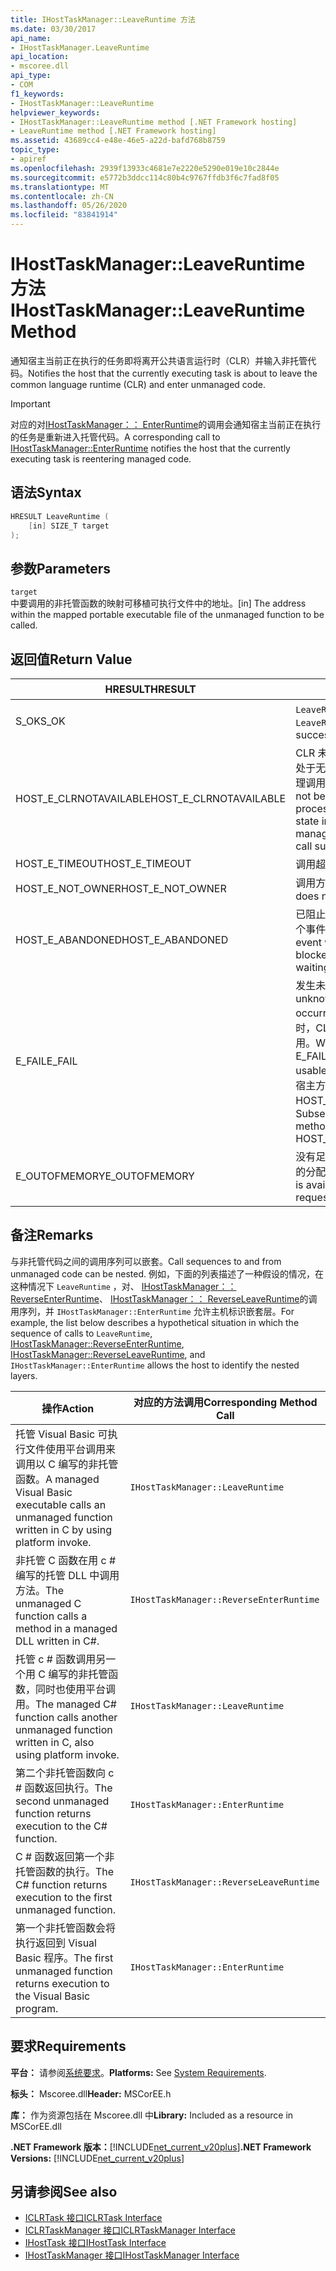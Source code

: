 ```yaml
---
title: IHostTaskManager::LeaveRuntime 方法
ms.date: 03/30/2017
api_name:
- IHostTaskManager.LeaveRuntime
api_location:
- mscoree.dll
api_type:
- COM
f1_keywords:
- IHostTaskManager::LeaveRuntime
helpviewer_keywords:
- IHostTaskManager::LeaveRuntime method [.NET Framework hosting]
- LeaveRuntime method [.NET Framework hosting]
ms.assetid: 43689cc4-e48e-46e5-a22d-bafd768b8759
topic_type:
- apiref
ms.openlocfilehash: 2939f13933c4681e7e2220e5290e019e10c2844e
ms.sourcegitcommit: e5772b3ddcc114c80b4c9767ffdb3f6c7fad8f05
ms.translationtype: MT
ms.contentlocale: zh-CN
ms.lasthandoff: 05/26/2020
ms.locfileid: "83841914"
---
```

# <a name="ihosttaskmanagerleaveruntime-method"></a><span data-ttu-id="b82e2-102">IHostTaskManager::LeaveRuntime 方法</span><span class="sxs-lookup"><span data-stu-id="b82e2-102">IHostTaskManager::LeaveRuntime Method</span></span>
<span data-ttu-id="b82e2-103">通知宿主当前正在执行的任务即将离开公共语言运行时（CLR）并输入非托管代码。</span><span class="sxs-lookup"><span data-stu-id="b82e2-103">Notifies the host that the currently executing task is about to leave the common language runtime (CLR) and enter unmanaged code.</span></span>  
  
> [!IMPORTANT]
> <span data-ttu-id="b82e2-104">对应的对[IHostTaskManager：： EnterRuntime](ihosttaskmanager-enterruntime-method.md)的调用会通知宿主当前正在执行的任务是重新进入托管代码。</span><span class="sxs-lookup"><span data-stu-id="b82e2-104">A corresponding call to [IHostTaskManager::EnterRuntime](ihosttaskmanager-enterruntime-method.md) notifies the host that the currently executing task is reentering managed code.</span></span>  
  
## <a name="syntax"></a><span data-ttu-id="b82e2-105">语法</span><span class="sxs-lookup"><span data-stu-id="b82e2-105">Syntax</span></span>  
  
```cpp  
HRESULT LeaveRuntime (  
    [in] SIZE_T target  
);  
```  
  
## <a name="parameters"></a><span data-ttu-id="b82e2-106">参数</span><span class="sxs-lookup"><span data-stu-id="b82e2-106">Parameters</span></span>  
 `target`  
 <span data-ttu-id="b82e2-107">中要调用的非托管函数的映射可移植可执行文件中的地址。</span><span class="sxs-lookup"><span data-stu-id="b82e2-107">[in] The address within the mapped portable executable file of the unmanaged function to be called.</span></span>  
  
## <a name="return-value"></a><span data-ttu-id="b82e2-108">返回值</span><span class="sxs-lookup"><span data-stu-id="b82e2-108">Return Value</span></span>  
  
|<span data-ttu-id="b82e2-109">HRESULT</span><span class="sxs-lookup"><span data-stu-id="b82e2-109">HRESULT</span></span>|<span data-ttu-id="b82e2-110">说明</span><span class="sxs-lookup"><span data-stu-id="b82e2-110">Description</span></span>|  
|-------------|-----------------|  
|<span data-ttu-id="b82e2-111">S_OK</span><span class="sxs-lookup"><span data-stu-id="b82e2-111">S_OK</span></span>|<span data-ttu-id="b82e2-112">`LeaveRuntime`已成功返回。</span><span class="sxs-lookup"><span data-stu-id="b82e2-112">`LeaveRuntime` returned successfully.</span></span>|  
|<span data-ttu-id="b82e2-113">HOST_E_CLRNOTAVAILABLE</span><span class="sxs-lookup"><span data-stu-id="b82e2-113">HOST_E_CLRNOTAVAILABLE</span></span>|<span data-ttu-id="b82e2-114">CLR 未加载到进程中，或 CLR 处于无法运行托管代码或成功处理调用的状态。</span><span class="sxs-lookup"><span data-stu-id="b82e2-114">The CLR has not been loaded into a process, or the CLR is in a state in which it cannot run managed code or process the call successfully.</span></span>|  
|<span data-ttu-id="b82e2-115">HOST_E_TIMEOUT</span><span class="sxs-lookup"><span data-stu-id="b82e2-115">HOST_E_TIMEOUT</span></span>|<span data-ttu-id="b82e2-116">调用超时。</span><span class="sxs-lookup"><span data-stu-id="b82e2-116">The call timed out.</span></span>|  
|<span data-ttu-id="b82e2-117">HOST_E_NOT_OWNER</span><span class="sxs-lookup"><span data-stu-id="b82e2-117">HOST_E_NOT_OWNER</span></span>|<span data-ttu-id="b82e2-118">调用方不拥有该锁。</span><span class="sxs-lookup"><span data-stu-id="b82e2-118">The caller does not own the lock.</span></span>|  
|<span data-ttu-id="b82e2-119">HOST_E_ABANDONED</span><span class="sxs-lookup"><span data-stu-id="b82e2-119">HOST_E_ABANDONED</span></span>|<span data-ttu-id="b82e2-120">已阻止的线程或纤程正在等待某个事件时，该事件被取消。</span><span class="sxs-lookup"><span data-stu-id="b82e2-120">An event was canceled while a blocked thread or fiber was waiting on it.</span></span>|  
|<span data-ttu-id="b82e2-121">E_FAIL</span><span class="sxs-lookup"><span data-stu-id="b82e2-121">E_FAIL</span></span>|<span data-ttu-id="b82e2-122">发生未知的灾难性故障。</span><span class="sxs-lookup"><span data-stu-id="b82e2-122">An unknown catastrophic failure occurred.</span></span> <span data-ttu-id="b82e2-123">当方法返回 E_FAIL 时，CLR 在该进程内将不再可用。</span><span class="sxs-lookup"><span data-stu-id="b82e2-123">When a method returns E_FAIL, the CLR is no longer usable within the process.</span></span> <span data-ttu-id="b82e2-124">对宿主方法的后续调用会返回 HOST_E_CLRNOTAVAILABLE。</span><span class="sxs-lookup"><span data-stu-id="b82e2-124">Subsequent calls to hosting methods return HOST_E_CLRNOTAVAILABLE.</span></span>|  
|<span data-ttu-id="b82e2-125">E_OUTOFMEMORY</span><span class="sxs-lookup"><span data-stu-id="b82e2-125">E_OUTOFMEMORY</span></span>|<span data-ttu-id="b82e2-126">没有足够的内存可用来完成请求的分配。</span><span class="sxs-lookup"><span data-stu-id="b82e2-126">Not enough memory is available to complete the requested allocation.</span></span>|  
  
## <a name="remarks"></a><span data-ttu-id="b82e2-127">备注</span><span class="sxs-lookup"><span data-stu-id="b82e2-127">Remarks</span></span>  
 <span data-ttu-id="b82e2-128">与非托管代码之间的调用序列可以嵌套。</span><span class="sxs-lookup"><span data-stu-id="b82e2-128">Call sequences to and from unmanaged code can be nested.</span></span> <span data-ttu-id="b82e2-129">例如，下面的列表描述了一种假设的情况，在这种情况下 `LeaveRuntime` ，对、 [IHostTaskManager：： ReverseEnterRuntime](../../../../docs/framework/unmanaged-api/hosting/ihosttaskmanager-reverseenterruntime-method.md)、 [IHostTaskManager：： ReverseLeaveRuntime](ihosttaskmanager-reverseleaveruntime-method.md)的调用序列，并 `IHostTaskManager::EnterRuntime` 允许主机标识嵌套层。</span><span class="sxs-lookup"><span data-stu-id="b82e2-129">For example, the list below describes a hypothetical situation in which the sequence of calls to `LeaveRuntime`, [IHostTaskManager::ReverseEnterRuntime](../../../../docs/framework/unmanaged-api/hosting/ihosttaskmanager-reverseenterruntime-method.md), [IHostTaskManager::ReverseLeaveRuntime](ihosttaskmanager-reverseleaveruntime-method.md), and `IHostTaskManager::EnterRuntime` allows the host to identify the nested layers.</span></span>  
  
|<span data-ttu-id="b82e2-130">操作</span><span class="sxs-lookup"><span data-stu-id="b82e2-130">Action</span></span>|<span data-ttu-id="b82e2-131">对应的方法调用</span><span class="sxs-lookup"><span data-stu-id="b82e2-131">Corresponding Method Call</span></span>|  
|------------|-------------------------------|  
|<span data-ttu-id="b82e2-132">托管 Visual Basic 可执行文件使用平台调用来调用以 C 编写的非托管函数。</span><span class="sxs-lookup"><span data-stu-id="b82e2-132">A managed Visual Basic executable calls an unmanaged function written in C by using platform invoke.</span></span>|`IHostTaskManager::LeaveRuntime`|  
|<span data-ttu-id="b82e2-133">非托管 C 函数在用 c # 编写的托管 DLL 中调用方法。</span><span class="sxs-lookup"><span data-stu-id="b82e2-133">The unmanaged C function calls a method in a managed DLL written in C#.</span></span>|`IHostTaskManager::ReverseEnterRuntime`|  
|<span data-ttu-id="b82e2-134">托管 c # 函数调用另一个用 C 编写的非托管函数，同时也使用平台调用。</span><span class="sxs-lookup"><span data-stu-id="b82e2-134">The managed C# function calls another unmanaged function written in C, also using platform invoke.</span></span>|`IHostTaskManager::LeaveRuntime`|  
|<span data-ttu-id="b82e2-135">第二个非托管函数向 c # 函数返回执行。</span><span class="sxs-lookup"><span data-stu-id="b82e2-135">The second unmanaged function returns execution to the C# function.</span></span>|`IHostTaskManager::EnterRuntime`|  
|<span data-ttu-id="b82e2-136">C # 函数返回第一个非托管函数的执行。</span><span class="sxs-lookup"><span data-stu-id="b82e2-136">The C# function returns execution to the first unmanaged function.</span></span>|`IHostTaskManager::ReverseLeaveRuntime`|  
|<span data-ttu-id="b82e2-137">第一个非托管函数会将执行返回到 Visual Basic 程序。</span><span class="sxs-lookup"><span data-stu-id="b82e2-137">The first unmanaged function returns execution to the Visual Basic program.</span></span>|`IHostTaskManager::EnterRuntime`|  
  
## <a name="requirements"></a><span data-ttu-id="b82e2-138">要求</span><span class="sxs-lookup"><span data-stu-id="b82e2-138">Requirements</span></span>  
 <span data-ttu-id="b82e2-139">**平台：** 请参阅[系统要求](../../get-started/system-requirements.md)。</span><span class="sxs-lookup"><span data-stu-id="b82e2-139">**Platforms:** See [System Requirements](../../get-started/system-requirements.md).</span></span>  
  
 <span data-ttu-id="b82e2-140">**标头：** Mscoree.dll</span><span class="sxs-lookup"><span data-stu-id="b82e2-140">**Header:** MSCorEE.h</span></span>  
  
 <span data-ttu-id="b82e2-141">**库：** 作为资源包括在 Mscoree.dll 中</span><span class="sxs-lookup"><span data-stu-id="b82e2-141">**Library:** Included as a resource in MSCorEE.dll</span></span>  
  
 <span data-ttu-id="b82e2-142">**.NET Framework 版本：**[!INCLUDE[net_current_v20plus](../../../../includes/net-current-v20plus-md.md)]</span><span class="sxs-lookup"><span data-stu-id="b82e2-142">**.NET Framework Versions:** [!INCLUDE[net_current_v20plus](../../../../includes/net-current-v20plus-md.md)]</span></span>  
  
## <a name="see-also"></a><span data-ttu-id="b82e2-143">另请参阅</span><span class="sxs-lookup"><span data-stu-id="b82e2-143">See also</span></span>

- [<span data-ttu-id="b82e2-144">ICLRTask 接口</span><span class="sxs-lookup"><span data-stu-id="b82e2-144">ICLRTask Interface</span></span>](iclrtask-interface.md)
- [<span data-ttu-id="b82e2-145">ICLRTaskManager 接口</span><span class="sxs-lookup"><span data-stu-id="b82e2-145">ICLRTaskManager Interface</span></span>](iclrtaskmanager-interface.md)
- [<span data-ttu-id="b82e2-146">IHostTask 接口</span><span class="sxs-lookup"><span data-stu-id="b82e2-146">IHostTask Interface</span></span>](ihosttask-interface.md)
- [<span data-ttu-id="b82e2-147">IHostTaskManager 接口</span><span class="sxs-lookup"><span data-stu-id="b82e2-147">IHostTaskManager Interface</span></span>](ihosttaskmanager-interface.md)
